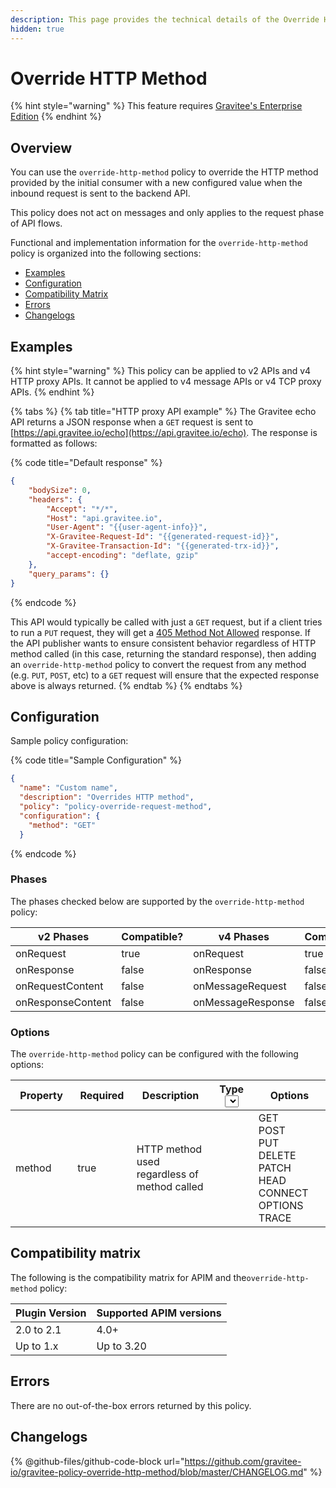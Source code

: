 ```yaml
---
description: This page provides the technical details of the Override HTTP Method policy
hidden: true
---
```


# Override HTTP Method

{% hint style="warning" %}
This feature requires [Gravitee's Enterprise Edition](../../4.6/overview/gravitee-apim-enterprise-edition/)
{% endhint %}

## Overview

You can use the `override-http-method` policy to override the HTTP method provided by the initial consumer with a new configured value when the inbound request is sent to the backend API.

This policy does not act on messages and only applies to the request phase of API flows.

Functional and implementation information for the `override-http-method` policy is organized into the following sections:

* [Examples](override-http-method.md#examples)
* [Configuration](override-http-method.md#configuration)
* [Compatibility Matrix](override-http-method.md#compatibility-matrix)
* [Errors](override-http-method.md#errors)
* [Changelogs](override-http-method.md#changelogs)

## Examples

{% hint style="warning" %}
This policy can be applied to v2 APIs and v4 HTTP proxy APIs. It cannot be applied to v4 message APIs or v4 TCP proxy APIs.
{% endhint %}

{% tabs %}
{% tab title="HTTP proxy API example" %}
The Gravitee echo API returns a JSON response when a `GET` request is sent to [https://api.gravitee.io/echo](https://api.gravitee.io/echo). The response is formatted as follows:

{% code title="Default response" %}
```json
{
    "bodySize": 0,
    "headers": {
        "Accept": "*/*",
        "Host": "api.gravitee.io",
        "User-Agent": "{{user-agent-info}}",
        "X-Gravitee-Request-Id": "{{generated-request-id}}",
        "X-Gravitee-Transaction-Id": "{{generated-trx-id}}",
        "accept-encoding": "deflate, gzip"
    },
    "query_params": {}
}
```
{% endcode %}

This API would typically be called with just a `GET` request, but if a client tries to run a `PUT` request, they will get a [405 Method Not Allowed](https://developer.mozilla.org/en-US/docs/Web/HTTP/Status/405) response. If the API publisher wants to ensure consistent behavior regardless of HTTP method called (in this case, returning the standard response), then adding an `override-http-method` policy to convert the request from any method (e.g. `PUT`, `POST`, etc) to a `GET` request will ensure that the expected response above is always returned.
{% endtab %}
{% endtabs %}

## Configuration

Sample policy configuration:

{% code title="Sample Configuration" %}
```json
{
  "name": "Custom name",
  "description": "Overrides HTTP method",
  "policy": "policy-override-request-method",
  "configuration": {
    "method": "GET"
  }
```
{% endcode %}

### Phases

The phases checked below are supported by the `override-http-method` policy:

<table data-full-width="false"><thead><tr><th width="209">v2 Phases</th><th width="139" data-type="checkbox">Compatible?</th><th width="198.41136671177264">v4 Phases</th><th data-type="checkbox">Compatible?</th></tr></thead><tbody><tr><td>onRequest</td><td>true</td><td>onRequest</td><td>true</td></tr><tr><td>onResponse</td><td>false</td><td>onResponse</td><td>false</td></tr><tr><td>onRequestContent</td><td>false</td><td>onMessageRequest</td><td>false</td></tr><tr><td>onResponseContent</td><td>false</td><td>onMessageResponse</td><td>false</td></tr></tbody></table>

### Options

The `override-http-method` policy can be configured with the following options:

<table data-full-width="false"><thead><tr><th width="121">Property</th><th width="100" data-type="checkbox">Required</th><th width="156">Description</th><th width="94">Type<select></select></th><th width="149">Options</th></tr></thead><tbody><tr><td>method</td><td>true</td><td>HTTP method used regardless of method called</td><td></td><td>GET<br>POST<br>PUT<br>DELETE<br>PATCH<br>HEAD<br>CONNECT<br>OPTIONS<br>TRACE</td></tr></tbody></table>

## Compatibility matrix

The following is the compatibility matrix for APIM and the`override-http-method` policy:

<table data-full-width="false"><thead><tr><th>Plugin Version</th><th>Supported APIM versions</th></tr></thead><tbody><tr><td>2.0 to 2.1</td><td>4.0+</td></tr><tr><td>Up to 1.x</td><td>Up to 3.20</td></tr></tbody></table>

## Errors

There are no out-of-the-box errors returned by this policy.

## Changelogs

{% @github-files/github-code-block url="https://github.com/gravitee-io/gravitee-policy-override-http-method/blob/master/CHANGELOG.md" %}
